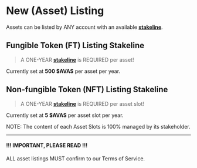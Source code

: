 # New (Asset) Listing

Assets can be listed by ANY account with an available [__stakeline__](/stakelines).


## Fungible Token (FT) Listing Stakeline

> A ONE-YEAR [__stakeline__](/stakelines) is REQUIRED per asset!

Currently set at __500 $AVAS__ per asset per year.


## Non-fungible Token (NFT) Listing Stakeline

> A ONE-YEAR [__stakeline__](/stakelines) is REQUIRED per asset slot!

Currently set at __5 $AVAS__ per asset slot per year.

NOTE: The content of each Asset Slots is 100% managed by its stakeholder.

---

#### !!! IMPORTANT, PLEASE READ !!!

ALL asset listings MUST confirm to our Terms of Service.
